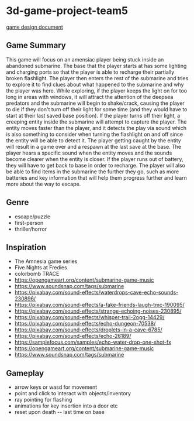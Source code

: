 # 3d-game-project-team5

[game design document](https://en.wikipedia.org/wiki/Game_design_document)

## Game Summary
This game will focus on an amensiac player being stuck inside an abandoned submarine. The base that the player starts at has some lighting and charging ports so 
that the player is able to recharge their partially broken flashlight. The player then enters the rest of the submarine and tries to explore it to find clues
about what happened to the submarine and why the player was here. While exploring, if the player keeps the light on for too long in areas with windows,
it will attract the attention of the deepsea predators and the submarine will begin to shake/crack, causing the player to die if they don't turn off their
light for some time (and they would have to start at their last saved base position). If the player turns off their light, a creeping entity inside the
submarine will attempt to capture the player. The entity moves faster than the player, and it detects the play via sound which is also something to consider
when turning the flashlight on and off since the entity will be able to detect it. The player getting caught by the entity will result in a game over and
a respawn at the last save at the base. The player hears a specific sound when the entity moves and the sounds become clearer when the entity is closer.
If the player runs out of battery, they will have to get back to base in order to recharge. The player will also be able to find items in the submarine the 
further they go, such as more batteries and key information that will help them progress further and learn more about the way to escape.


## Genre
- escape/puzzle
- first-person
- thriller/horror

## Inspiration
- The Amnesia game series
- Five Nights at Fredies
- colorbomb TRACE
- https://opengameart.org/content/submarine-game-music
- https://www.soundsnap.com/tags/submarine
- https://pixabay.com/sound-effects/waterdrops-cave-echo-sounds-230896/
- https://pixabay.com/sound-effects/a-fake-friends-laugh-tmc-190095/
- https://pixabay.com/sound-effects/strange-echoing-noises-230895/
- https://pixabay.com/sound-effects/whisper-trail-2ogg-14429/
- https://pixabay.com/sound-effects/echo-dungeon-70538/
- https://pixabay.com/sound-effects/droplets-in-a-cave-6785/
- https://pixabay.com/sound-effects/echo-26189/
- https://samplefocus.com/samples/echo-water-drop-one-shot-fx
- https://opengameart.org/content/submarine-game-music
- https://www.soundsnap.com/tags/submarine

## Gameplay
- arrow keys or wasd for movement
- point and click to interact with objects/inventory
- ray pointing for flashing
- animations for key insertion into a door etc
- reset upon death -- last time on base

